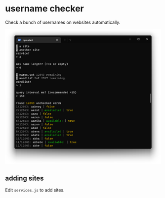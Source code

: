 # username checker

Check a bunch of usernames on websites automatically.

![screenshot](./assets/screenshot.png)

## adding sites

Edit `services.js` to add sites.
